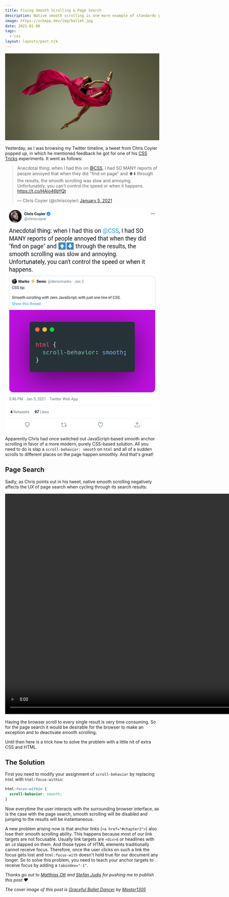 ```yaml
---
title: Fixing Smooth Scrolling & Page Search
description: Native smooth scrolling is one more example of standards paving the cow path by declaring a wide-spread practice officially a thing&#58; being able to smoothly scroll the viewport to another part of a page without the user losing their orientation. As good at it is, though, it also has an undesired side effect on the browser's built-in page search. This posts shows what the problem is and how to solve it.
image: https://schepp.dev/img/ballet.jpg
date: 2021-01-06
tags:
  - css
layout: layouts/post.njk
---
```

![A ballet dancer](/img/ballet.jpg)

Yesterday, as I was browsing my Twitter timeline, a tweet from Chris Coyier popped up, in which he mentioned feedback he got for one of his [CSS Tricks](https://css-tricks.com/) experiments. It went as follows:

<blockquote class="twitter-tweet"><p lang="en" dir="ltr">Anecdotal thing: when I had this on <a href="https://twitter.com/css?ref_src=twsrc%5Etfw">@CSS</a>, I had SO MANY reports of people annoyed that when they did &quot;find on page&quot; and ⬆️⬇️ through the results, the smooth scrolling was slow and annoying. Unfortunately, you can&#39;t control the speed or when it happens. <a href="https://t.co/HAio46bYQt">https://t.co/HAio46bYQt</a></p>&mdash; Chris Coyier (@chriscoyier) <a href="https://twitter.com/chriscoyier/status/1346513455516426242?ref_src=twsrc%5Etfw">January 5, 2021</a></blockquote> <script async src="https://platform.twitter.com/widgets.js" charset="utf-8"></script>

<noscript>
    <img src="/img/twitter-chris-coyer-smooth-scrolling-page-search.png" alt="Screenshot of Chris Coyier's tweet">
</noscript>

Apparently Chris had once switched out JavaScript-based smooth anchor scrolling in favor of a more modern, purely CSS-based solution. All you need to do is slap a `scroll-behavior: smooth` on `html` and all of a sudden scrolls to different places on the page happen smoothly. And that's great!

## Page Search

Sadly, as Chris points out in his tweet, native smooth scrolling negatively affects the UX of page search when cycling through its search results:

<video width="1128" height="718" autoplay muted loop>
  <source src="/img/smooth-scroll-page-search.mp4" type="video/mp4">
</video>

Having the browser scroll to every single result is very time consuming. So for the page search it would be desirable for the browser to make an exception and to deactivate smooth scrolling.

Until then here is a trick how to solve the problem with a little nit of extra CSS and HTML.

## The Solution

First you need to modify your assignment of `scroll-behavior` by replacing `html` with `html:focus-within`:

```css
html:focus-within {
  scroll-behavior: smooth;
}
```

Now everytime the user interacts with the surrounding browser interface, as is the case with the page search, smooth scrolling will be disabled and jumping to the results will be instantaneous.

A new problem arising now is that anchor links (`<a href="#chapter2">`) also lose their smooth scrolling ability. This happens because most of our link targets are not focusable. Usually link targets are `<div>`s or headlines with an `id` slapped on them. And those types of HTML elements traditionally cannot receive focus. Therefore, once the user clicks on such a link the focus gets lost and `html:focus-with` doesn't hold true for our document any longer. So to solve this problem, you need to teach your anchor targets to receive focus by adding a `tabindex="-1"`.

_Thanks go out to [Matthias Ott](https://matthiasott.com/) and [Stefan Judis](https://www.stefanjudis.com/) for pushing me to publish this post ❤_

_The cover image of this post is [Graceful Ballet Dancer](https://www.shutterstock.com/de/image-photo/graceful-ballet-dancer-classic-ballerina-dancing-1412088299) by [Master1305](https://www.shutterstock.com/de/g/Master1305)_
